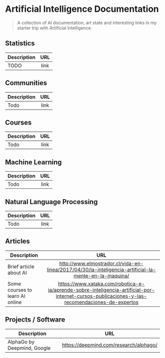 # Artificial Intelligence Documentation
> A collection of AI documentation, art state and interesting links in my starter trip with Artificial Intelligence.

## Statistics 

| Description   | URL           | 
| ------------- |:-------------:| 
| TODO | link | 

## Communities

| Description   | URL           | 
| ------------- |:-------------:| 
| Todo  | link | 

## Courses

| Description   | URL           | 
| ------------- |:-------------:| 
| Todo  | link | 

## Machine Learning

| Description   | URL           | 
| ------------- |:-------------:| 
| Todo  | link | 

## Natural Language Processing

| Description   | URL           | 
| ------------- |:-------------:| 
| Todo  | link | 


## Articles

| Description   | URL           | 
| ------------- |:-------------:| 
| Brief article about AI | http://www.elmostrador.cl/vida-en-linea/2017/04/30/la-inteligencia-artificial-la-mente-en-la-maquina/ |
| Some courses to learn AI online | https://www.xataka.com/robotica-e-ia/aprende-sobre-inteligencia-artificial-por-internet-cursos-publicaciones-y-las-recomendaciones-de-expertos | 

## Projects / Software

| Description   | URL           | 
| ------------- |:-------------:| 
| AlphaGo by Deepmind, Google  | https://deepmind.com/research/alphago/ | 

